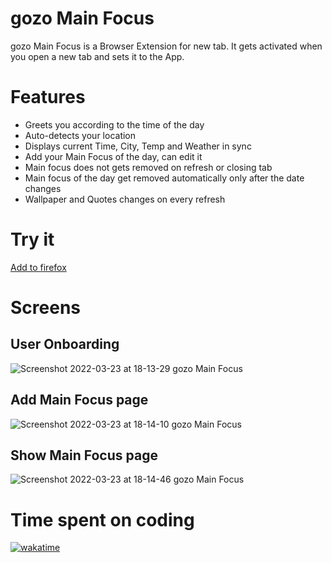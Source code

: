 # gozo Main Focus
gozo Main Focus is a Browser Extension for new tab. It gets activated when you open a new tab and sets it to the App.

# Features
- Greets you according to the time of the day
- Auto-detects your location
- Displays current Time, City, Temp and Weather in sync
- Add your Main Focus of the day, can edit it
- Main focus does not gets removed on refresh or closing tab
- Main focus of the day get removed automatically only after the date changes
- Wallpaper and Quotes changes on every refresh

# Try it 
[Add to firefox](https://addons.mozilla.org/en-US/firefox/addon/gozo-main-focus/)

# Screens
## User Onboarding
![Screenshot 2022-03-23 at 18-13-29 gozo Main Focus](https://user-images.githubusercontent.com/54719132/159702360-d7805ff8-ca71-41cb-b555-a0a4ade23056.png)
## Add Main Focus page
![Screenshot 2022-03-23 at 18-14-10 gozo Main Focus](https://user-images.githubusercontent.com/54719132/159702456-a15f33dd-64a2-42dd-83c2-ecf6b8fa12c1.png)
## Show Main Focus page
![Screenshot 2022-03-23 at 18-14-46 gozo Main Focus](https://user-images.githubusercontent.com/54719132/159702516-67ccfe6e-4e22-48bf-893a-2a544b9f65a5.png)

# Time spent on coding
[![wakatime](https://wakatime.com/badge/user/05f14298-6a22-4625-9558-d6e0c3d352b9/project/8ec56e9b-154c-460f-bfbd-497463105e87.svg)](https://wakatime.com/badge/user/05f14298-6a22-4625-9558-d6e0c3d352b9/project/8ec56e9b-154c-460f-bfbd-497463105e87)
